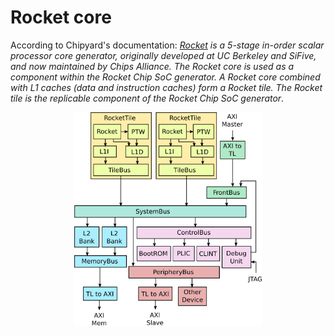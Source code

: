 # Rocket core

According to Chipyard's documentation:
*[Rocket](https://chipyard.readthedocs.io/en/stable/Generators/Rocket.html) is a 5-stage in-order scalar processor core generator, originally developed at UC Berkeley and SiFive, and now maintained by Chips Alliance. The Rocket core is used as a component within the Rocket Chip SoC generator. A Rocket core combined with L1 caches (data and instruction caches) form a Rocket tile. The Rocket tile is the replicable component of the Rocket Chip SoC generator*.

<p align='center'>
<img src="./screenshots/rocketchip-diagram.png" alt="rocket chip" width="300"/>
</p>

